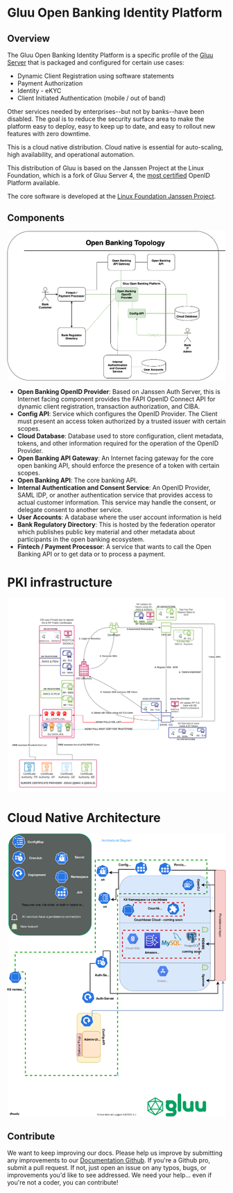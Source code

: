 # Gluu Open Banking Identity Platform

## Overview

The Gluu Open Banking Identity Platform is a specific profile of the [Gluu Server](https://gluu.org/docs/gluu-server) that is packaged and configured for certain use cases:  

* Dynamic Client Registration using software statements  
* Payment Authorization  
* Identity - eKYC  
* Client Initiated Authentication (mobile / out of band)  

Other services needed by enterprises--but not by banks--have been disabled. The goal is to reduce the security surface area to make the platform easy to deploy, easy to keep up to date, and easy to rollout new features with zero downtime.

This is a cloud native distribution. Cloud native is essential for auto-scaling, high availability, and operational automation.

This distribution of Gluu is based on the Janssen Project at the Linux Foundation, which is a fork of Gluu Server 4, the [most certified](https://openid.net/certification) OpenID Platform available.

The core software is developed at the [Linux Foundation Janssen Project](https://jans.io).

## Components

![component topology](./img/open-banking-topology.png)

* **Open Banking OpenID Provider**: Based on Janssen Auth Server, this is Internet facing component provides the FAPI OpenID Connect API for dynamic  client registration, transaction authorization, and CIBA.
* **Config API**: Service which configures the OpenID Provider. The Client must present an access token authorized by a trusted issuer with certain scopes.  
* **Cloud Database**: Database used to store configuration, client metadata, tokens, and other information required for the operation of the OpenID Provider.
* **Open Banking API Gateway**: An Internet facing gateway for the core open banking API, should enforce the presence of a token with certain scopes.
* **Open Banking API**: The core banking API.
* **Internal Authentication and Consent Service**: An OpenID Provider, SAML IDP, or another authentication service that provides access to actual customer information. This service may handle the consent, or delegate consent to another service.
* **User Accounts**: A database where the user account information is held
* **Bank Regulatory Directory**: This is hosted by the federation operator which publishes public key material and other metadata about participants in the open  banking ecosystem.
* **Fintech / Payment Processor**: A service that wants to call the Open Banking API or to get data or to process a payment.  

# PKI infrastructure

![Overview](./img/PKI_Infra.png)

# Cloud Native Architecture

![Overview](./img/cn/gluucloudnative-OB%20distribution.svg)

## Contribute
We want to keep improving our docs. Please help us improve by submitting any improvements to our [Documentation Github](https://github.com/GluuFederation/docs-open-banking-prod). If you're a Github pro, submit a pull request. If not, just open an issue on any typos, bugs, or improvements you'd like to see addressed. We need your help... even if you're not a coder, you can contribute!
